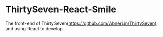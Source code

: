 # ThirtySeven-React-Smile
The front-end of ThirtySeven(https://github.com/AbnerLin/ThirtySeven), and using React to develop.
